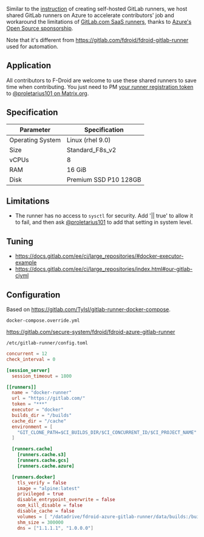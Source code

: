 Similar to the [instruction](https://gitlab.com/fdroid/wiki/-/wikis/Continuous-Integration-(CI)/Running-self-hosted-GitLab-CI-Runner) of creating self-hosted GitLab runners, we host shared GitLab runners on Azure to accelerate contributors' job and workaround the limitations of [GitLab.com SaaS runners](https://docs.gitlab.com/ee/ci/runners/), thanks to [Azure's Open Source sponsorship](https://gitlab.com/fdroid/admin/-/issues/296 "apply for Azure credits to open source projects").

Note that it's different from https://gitlab.com/fdroid/fdroid-gitlab-runner used for automation.

## Application

All contributors to F-Droid are welcome to use these shared runners to save time when contributing. You just need to PM [your runner registration token](https://docs.gitlab.com/runner/register/#requirements) to [@proletarius101 on Matrix.org](https://matrix.to/#/@proletarius101:matrix.org).

## Specification

| Parameter | Specification |
|-----------|---------------|
| Operating System | Linux (rhel 9.0) |
| Size | Standard_F8s_v2 |
| vCPUs | 8 |
| RAM | 16 GiB |
| Disk | Premium SSD P10 128GB |

## Limitations

- The runner has no access to `sysctl` for security. Add '|| true' to allow it to fail, and then ask [@proletarius101](https://matrix.to/#/@proletarius101:matrix.org) to add that setting in system level.

## Tuning

- https://docs.gitlab.com/ee/ci/large_repositories/#docker-executor-example
- https://docs.gitlab.com/ee/ci/large_repositories/index.html#our-gitlab-ciyml

## Configuration

Based on https://gitlab.com/TyIsI/gitlab-runner-docker-compose.

`docker-compose.override.yml`

https://gitlab.com/secure-system/fdroid/fdroid-azure-gitlab-runner

`/etc/gitlab-runner/config.toml`

```toml
concurrent = 12
check_interval = 0

[session_server]
  session_timeout = 1800

[[runners]]
  name = "docker-runner"
  url = "https://gitlab.com/"
  token = "***"
  executor = "docker"
  builds_dir = "/builds"
  cache_dir = "/cache"
  environment = [
    "GIT_CLONE_PATH=$CI_BUILDS_DIR/$CI_CONCURRENT_ID/$CI_PROJECT_NAME"
  ]

  [runners.cache]
    [runners.cache.s3]
    [runners.cache.gcs]
    [runners.cache.azure]

  [runners.docker]
    tls_verify = false
    image = "alpine:latest"
    privileged = true
    disable_entrypoint_overwrite = false
    oom_kill_disable = false
    disable_cache = false
    volumes = [ "/datadrive/fdroid-azure-gitlab-runner/data/builds:/builds", "/cache:/cache" ]
    shm_size = 300000
    dns = ["1.1.1.1", "1.0.0.0"]
```
